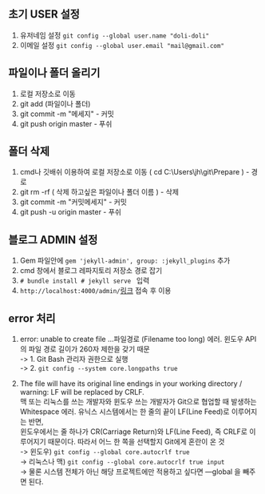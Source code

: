 ## 초기 USER 설정
  1. 유저네임 설정 `git config --global user.name "doli-doli"`
  2. 이메일 설정 `git config --global user.email "mail@gmail.com"`
  
## 파일이나 폴더 올리기
  1. 로컬 저장소로 이동
  2. git add (파일이나 폴더)
  3. git commit -m "메세지" - 커밋
  4. git push origin master - 푸쉬
  
## 폴더 삭제
  1. cmd나 깃배쉬 이용하여 로컬 저장소로 이동 ( cd C:\Users\jh\git\Prepare ) - 경로
  2. git rm -rf ( 삭제 하고싶은 파일이나 폴더 이름 ) - 삭제
  3. git commit -m "커밋메세지" - 커밋
  4. git push -u origin master - 푸쉬
  
## 블로그 ADMIN 설정
  1. Gem 파일안에 `gem 'jekyll-admin', group: :jekyll_plugins` 추가
  2. cmd 창에서 블로그 레파지토리 저장소 경로 잡기
  3. `# bundle install # jekyll serve ` 입력
  4. `http://localhost:4000/admin/`[링크](http://localhost:4000/admin/) 접속 후 이용

## error 처리
  1. error: unable to create file ...파일경로 (Filename too long) 에러. 윈도우 API의 파일 경로 길이가 260자 제한을 갖기 때문<br/> 
  -> 1. Git Bash 관리자 권한으로 실행<br/> 
  -> 2. `git config --system core.longpaths true`
  
  2. The file will have its original line endings in your working directory / warning: LF will be replaced by CRLF.  <br/>
  맥 또는 리눅스를 쓰는 개발자와 윈도우 쓰는 개발자가 Git으로 협업할 때 발생하는 Whitespace 에러. 유닉스 시스템에서는 한 줄의 끝이 LF(Line Feed)로 이루어지는 반면,<br/>
  윈도우에서는 줄 하나가 CR(Carriage Return)와 LF(Line Feed), 즉 CRLF로 이루어지기 때문이다. 따라서 어느 한 쪽을 선택할지 Git에게 혼란이 온 것<br/>
  -> 윈도우) `git config --global core.autocrlf true` <br/>
  -> 리눅스나 맥) `git config --global core.autocrlf true input` <br/>
  -> 물론 시스템 전체가 아닌 해당 프로젝트에만 적용하고 싶다면 —global 을 빼주면 된다.<br/>
